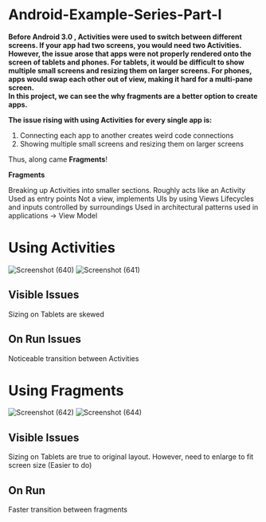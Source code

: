 # Android-Example-Series-Part-I


**Before Android 3.0 , Activities were used to switch between different screens. 
If your app had two screens, you would need two Activities. However, the issue 
arose that apps were not properly rendered onto the screen of tablets and phones. 
For tablets, it would be difficult to show multiple small screens and resizing them
on larger screens. For phones, apps would swap each other out of view, making it hard for a multi-pane screen.  
In this project, we can see the why fragments are a better option to create apps.**



**The issue rising with using Activities for every single app is:**
1.	Connecting each app to another creates weird code connections
2.	Showing multiple small screens and resizing them on larger screens
 


Thus, along came **Fragments**!



**Fragments**

Breaking up Activities into smaller sections. Roughly acts like an Activity
Used as entry points
Not a view, implements UIs by using Views
Lifecycles and inputs controlled by surroundings
Used in architectural patterns used in applications -> View Model


# Using Activities

![Screenshot (640)](https://user-images.githubusercontent.com/31700864/75368824-4d155500-5890-11ea-8c2f-09e87f6d2b53.png)
![Screenshot (641)](https://user-images.githubusercontent.com/31700864/75368810-47b80a80-5890-11ea-8c74-33d1c66a19e3.png)



## Visible Issues
Sizing on Tablets are skewed 
## On Run Issues
Noticeable transition between Activities 



# Using Fragments
![Screenshot (642)](https://user-images.githubusercontent.com/31700864/75369229-0bd17500-5891-11ea-9317-722a3e6566c7.png)
![Screenshot (644)](https://user-images.githubusercontent.com/31700864/75369234-0c6a0b80-5891-11ea-949d-21d08fc378d3.png)



## Visible Issues
Sizing on Tablets are true to original layout. 
However, need to enlarge to fit screen size (Easier to do) 

## On Run
Faster transition between fragments

